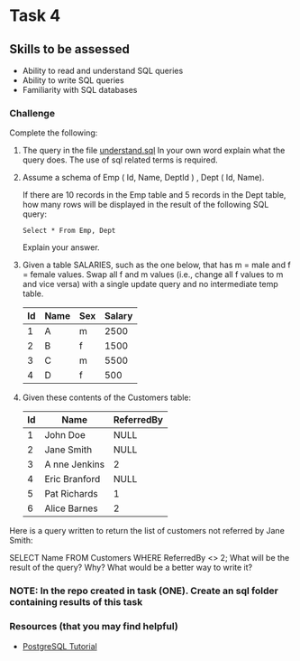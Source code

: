 # Task 4

## Skills to be assessed

* Ability to read and understand SQL queries
* Ability to write SQL queries
* Familiarity with SQL databases

### Challenge
Complete the following:

1. The query in the file [understand.sql](understand.sql) In your own word explain what the query does. The use of sql related terms is required.

2. Assume a schema of Emp ( Id, Name, DeptId ) , Dept ( Id, Name).

    If there are 10 records in the Emp table and 5 records in the Dept table, how many rows will be displayed in the result of the following SQL query:

    `Select * From Emp, Dept`

    Explain your answer.

3. Given a table SALARIES, such as the one below, that has m = male and f = female values. Swap all f and m values (i.e., change all f values to m and vice versa) with a single update query and no intermediate temp table.

    | Id  | Name | Sex | Salary |
    | --- | ---- | --- | ------ |
    | 1   | A    | m   | 2500   |
    | 2   | B    | f   | 1500   |
    | 3   | C    | m   | 5500   |
    | 4   | D    | f   | 500    |

4. Given these contents of the Customers table:

    | Id  | Name          | ReferredBy |
    | --- | ------------- | ---------- |
    | 1   | John Doe      | NULL       |
    | 2   | Jane Smith    | NULL       |
    | 3   | A nne Jenkins | 2          |
    | 4   | Eric Branford | NULL       |
    | 5   | Pat Richards  | 1          |
    | 6   | Alice Barnes  | 2          |

Here is a query written to return the list of customers not referred by Jane Smith:

SELECT Name FROM Customers WHERE ReferredBy <> 2;
What will be the result of the query? Why? What would be a better way to write it?

### NOTE: In the repo created in task (ONE). Create an sql folder containing results of this task

### Resources (that you may find helpful)

* [PostgreSQL Tutorial](http://www.postgresqltutorial.com/)
